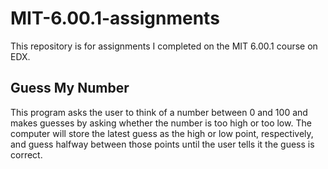 # MIT-6.00.1-assignments

This repository is for assignments I completed on the MIT 6.00.1 course on EDX.

Guess My Number
-----
This program asks the user to think of a number between 0 and 100 and makes guesses by asking whether the number is too high or too low. The computer will store the latest guess as the high or low point, respectively, and guess halfway between those points until the user tells it the guess is correct.
